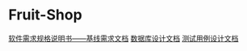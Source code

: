 # Fruit-Shop
[软件需求规格说明书——基线需求文档](https://tisiic5cawz.feishu.cn/docx/G2QHdN0E8ovRtUxuJvhcHULvnde?from=from_copylink)
[数据库设计文档](https://lwxcop4qrgh.feishu.cn/docx/LvY2dPiovo1RWrxbjnPcbHhZnfh)
[测试用例设计文档](https://cx5jb70u9nf.feishu.cn/docx/Ln6qdI5kCotn3hxQv8wcHdDjnKh)
